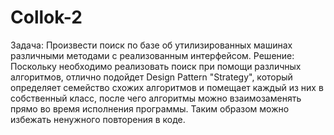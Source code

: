 # Collok-2

Задача:
	Произвести поиск по базе об утилизированных машинах различными методами с реализованным интерфейсом.
Решение:
	Поскольку необходимо реализовать поиск при помощи различных алгоритмов, отлично подойдет Design Pattern "Strategy", 
который определяет семейство схожих алгоритмов и помещает каждый из них в собственный класс, 
после чего алгоритмы можно взаимозаменять прямо во время исполнения программы.
Таким образом можно избежать ненужного повторения в коде.
